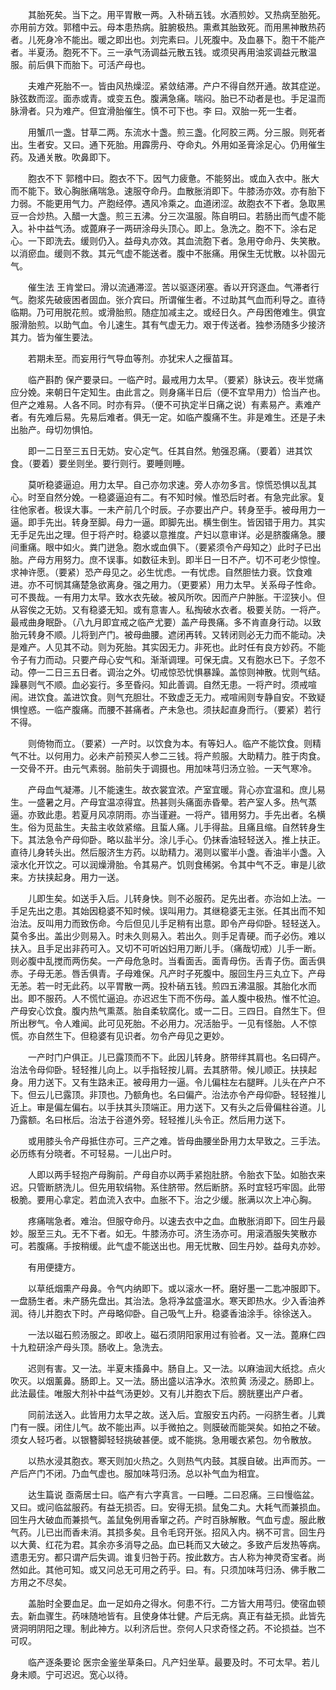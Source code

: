 <!-- { "loadSidebar": true } -->
　　其胎死矣。当下之。用平胃散一两。入朴硝五钱。水酒煎妙。又热病至胎死。亦用前方效。郭稽中云。母本患热病。脏腑极热。熏煮其胎致死。而用黑神散热药者。儿死身冷不能出。暖之即出也。刘完素曰。儿死腹中。及血暴下。胞干不能产者。半夏汤。胞死不下。三一承气汤调益元散五钱。或须臾再用油浆调益元散温服。前后俱下而胎下。可活产母也。

　　夫难产死胎不一。皆由风热燥涩。紧敛结滞。产户不得自然开通。故其症逆。脉弦数而涩。面赤或青。或变五色。腹满急痛。喘闷。胎已不动者是也。手足温而脉滑者。只为难产。但宜滑胎催生。慎不可下也。李 曰。双胎一死一生者。

　　用蟹爪一盏。甘草二两。东流水十盏。煎三盏。化阿胶三两。分三服。则死者出。生者安。又曰。通下死胎。用霹雳丹、夺命丸。外用如圣膏涂足心。仍用催生药。及通关散。吹鼻即下。

　　胞衣不下 郭稽中曰。胞衣不下。因气力疲惫。不能努出。或血入衣中。胀大而不能下。致心胸胀痛喘急。速服夺命丹。血散胀消即下。牛膝汤亦效。亦有胎下力弱。不能更用气力。产胞经停。遇风冷乘之。血道闭涩。故胞衣不下者。急取黑豆一合炒热。入醋一大盏。煎三五沸。分三次温服。陈自明曰。若肠出而气虚不能入。补中益气汤。或蓖麻子一两研涂母头顶心。即上。急洗之。胞不下。涂右足心。一下即洗去。缓则仍入。益母丸亦效。其血流胞下者。急用夺命丹、失笑散。以消瘀血。缓则不救。其元气虚不能送者。腹中不胀痛。用保生无忧散。以补固元气。

　　催生法 王肯堂曰。滑以流通滞涩。苦以驱逐闭塞。香以开窍逐血。气滞者行气。胞浆先破疲困者固血。张介宾曰。所谓催生者。不过助其气血而利导之。直待临期。乃可用脱花煎。或滑胎煎。随症加减主之。或经日久。产母困倦难生。俱宜服滑胎煎。以助气血。令儿速生。其有气虚无力。艰于传送者。独参汤随多少接济其力。皆为催生要法。

　　若期未至。而妄用行气导血等剂。亦犹宋人之揠苗耳。

　　临产斟酌 保产要录曰。一临产时。最戒用力太早。（要紧）脉诀云。夜半觉痛应分娩。来朝日午定知生。由此言之。则身痛半日后（便不宜早用力）恰当产也。但产之难易。人各不同。时亦有异。（便不可执定半日痛之说）有素易产。素难产者。有先难后易。先易后难者。俱无一定。如临产腹痛不生。非是难生。还是子未出胎产。母切勿惧怕。

　　即一二日至三五日无妨。安心定气。任其自然。勉强忍痛。（要着）进其饮食。（要着）要坐则坐。要行则行。要睡则睡。

　　莫听稳婆逼迫。用力太早。自己亦勿求速。旁人亦勿多言。惊慌恐惧以乱其心。时至自然分娩。一稳婆逼迫有二。有不知时候。惟恐后时者。有急完此家。复往他家者。极误大事。一未产前几个时辰。子亦要出产户。转身至手。被母用力一逼。即手先出。转身至脚。母力一逼。即脚先出。横生倒生。皆因错于用力。其实无手足先出之理。但于将产时。稳婆以意推度。产妇以意审详。必是脐腹痛急。腰间重痛。眼中如火。粪门迸急。胞水或血俱下。（要紧须令产母知之）此时子已出胎。产母方用努力。庶不误事。如数征未到。即半日一日不产。切不可老少惊惶。求神许愿。（要紧）恐产母见之。必生忧虑。一有忧虑。自然胆怯力衰。饮食难进。亦不可悯其痛楚急欲离身。强之用力。（更要紧）用力太早。关系母子性命。可不畏哉。一有用力太早。致水衣先破。被风所吹。因而产户肿胀。干涩狭小。但从容俟之无妨。又有稳婆无知。或有意害人。私掏破水衣者。极要关防。一将产。最戒曲身眠卧。（八九月即宜戒之临产尤要）盖产母畏痛。多不肯直身行动。以致胎元转身不顺。儿将到产门。被母曲腰。遮闭再转。又转闭则必无力而不能动。决是难产。人见其不动。则为死胎。其实因无力。非死也。此时任有良方妙药。不能令子有力而动。只要产母心安气和。渐渐调理。可保无虞。又有胞水已下。子忽不动。停一二日三五日者。调治之外。切戒惊恐忧惧暴躁。盖惊则神散。忧则气结。躁暴则气不顺。血必妄行。多至昏闷。知此善调。自然无患。一将产时。须戒喧闹。进饮食。盖进饮食。则气充胆壮。不致虚乏无力。戒喧闹则专静自安。不致疑惧惶惑。一临产腹痛。而腰不甚痛者。产未急也。须扶起直身而行。（要紧）若行不得。

　　则倚物而立。（要紧）一产时。以饮食为本。有等妇人。临产不能饮食。则精气不壮。以何用力。必未产前预买人参二三钱。将产煎服。大助精力。胜于肉食。一交骨不开。由元气素弱。胎前失于调摄也。用加味芎归汤立验。一天气寒冷。

　　产母血气凝滞。儿不能速生。故衣裳宜浓。产室宜暖。背心亦宜温和。庶儿易生。一盛暑之月。产母宜温凉得宜。热甚则头痛面赤昏晕。若产室人多。热气蒸逼。亦致此患。若夏月风凉阴雨。亦当谨避。一将产。错用努力。手先出者。名横生。俗为觅盐生。夫盐主收敛紧缩。且蜇人痛。儿手得盐。且痛且缩。自然转身生下。其法急令产母仰卧。略以盐半分。涂儿手心。仍抹香油轻轻送入。推上扶正。直待儿身转头出。然后服济生方药。以助精力。渴则以蜜半小盏。香油半小盏。入滚水化开饮之。可以润燥滑胎。令其易产。饥则食稀粥。令其中气不乏。审是儿欲来。方扶挟起身。用力一送。

　　儿即生矣。如送手入后。儿转身快。则不必服药。足先出者。亦治如上法。一手足先出之患。其始因稳婆不知时候。误叫用力。其继稳婆无主张。任其出而不知治法。反叫用力而致伤命。今后但见儿手足稍有出意。即令产母仰卧。轻轻送入。莫令多出。盖出少则易入。时未久则易入。若出久。则手足青硬。而子必伤。难以扶入。且手足出非药可入。又切不可听凶妇用刀断儿手。（痛哉切戒）儿手一断。则必腹中乱搅而两伤矣。一产母危急时。当看面舌。面青母伤。舌青子伤。面舌俱赤。子母无恙。唇舌俱青。子母难保。凡产时子死腹中。服回生丹三丸立下。产母无恙。若一时无此药。以平胃散一两。投朴硝五钱。煎四五沸温服。其胎化水而出。即不服药。人不慌忙逼迫。亦迟迟生下而不伤母。盖人腹中极热。惟不忙迫。产母安心饮食。腹内热气熏蒸。胎自柔软腐化。或一二日。三四日。自然生下。但所出秽气。令人难闻。此可见死胎。不必用力。况活胎乎。一见有怪胎。人不惊慌。亦自然生下。但稳婆有见识者。勿令产母见之更妙。

　　一产时门户俱正。儿已露顶而不下。此因儿转身。脐带绊其肩也。名曰碍产。治法令母仰卧。轻轻推儿向上。以手指轻按儿肩。去其脐带。候儿顺正。扶挟起身。用力送下。又有生路未正。被母用力一逼。令儿偏柱左右腿畔。儿头在产户不下。但云儿已露顶。非顶也。乃额角也。名曰偏产。治法亦令产母仰卧。轻轻推儿近上。审是偏左偏右。以手扶其头顶端正。用力送下。又有头之后骨偏柱谷道。儿乃露额。名曰枨后。治法于谷道外旁。轻轻推儿头令正。然后用力送下。

　　或用膝头令产母抵住亦可。三产之难。皆母曲腰坐卧用力太早致之。三手法。必历练有分晓者。不可轻易。一儿出户时。

　　人即以两手轻抱产母胸前。产母自亦以两手紧抱肚脐。令胎衣下坠。如胎衣来迟。只管断脐洗儿。但先用软绢物。系住脐带。然后断脐。系时宜轻巧牢固。此带极脆。要用心拿定。若血流入衣中。血胀不下。治之少缓。胀满以次上冲心胸。

　　疼痛喘急者。难治。但服夺命丹。以速去衣中之血。血散胀消即下。回生丹最妙。服至三丸。无不下者。如无。牛膝汤亦可。济生汤亦可。用滚酒服失笑散亦可。若腹痛。手按稍缓。此气虚不能送出也。用无忧散、回生丹妙。益母丸亦妙。

　　有用便捷方。

　　以草纸烟熏产母鼻。令气内纳即下。或以滚水一杯。磨好墨一二匙冲服即下。一盘肠生者。未产肠先盘出。其治法。急将净盆盛温水。寒天即热水。少入香油养润。待儿并胞衣下时。产母略仰卧。自己吸气上升。稳婆香油涂手。徐徐送入。

　　一法以磁石煎汤服之。即收上。磁石须阴阳家用过有验者。又一法。蓖麻仁四十九粒研涂产母头顶。肠收上。急洗去。

　　迟则有害。又一法。半夏末搐鼻中。肠自上。又一法。以麻油润大纸捻。点火吹灭。以烟薰鼻。肠即上。又一法。肠出盛以洁净水。浓煎黄 汤浸之。肠即上。此法最佳。唯服大剂补中益气汤更妙。又有儿并胞衣下后。膀胱壅出产户者。

　　同前法送入。此皆用力太早之故。送入后。宜服安五内药。一闷脐生者。儿粪门有一膜。闭住儿气。故不能出声。以手微拍之。则膜破而能哭矣。如拍之不破。须女人轻巧者。以银簪脚轻轻挑破甚便。或不能挑。急用暖衣紧包。勿令散放。

　　以热水浸其胞衣。寒天则加火热之。久则热气内鼓。其膜自破。出声而苏。一产后产门不闭。乃血气虚也。服加味芎归汤。总以补气血为相宜。

　　达生篇说 亟斋居士曰。临产有六字真言。一曰睡。二曰忍痛。三曰慢临盆。又曰。或问临盆服药。有益无损否。曰。安得无损。鼠兔二丸。大耗气而兼损血。回生丹大破血而兼损气。盖鼠兔例用香窜之药。产时百脉解散。气血亏虚。服此散气药。儿已出而香未消。其损多矣。且令毛窍开张。招风入内。祸不可言。回生丹以大黄、红花为君。其余亦多消导之品。血已耗而又大破之。多致产后发热等病。遗患无穷。都只谓产后失调。谁复归咎于药。按此数方。古人称为神灵奇宝者。尚然如此。其他可知。或又问总无可用之药乎。曰。有。只须加味芎归汤、佛手散二方用之不尽矣。

　　盖胎时全要血足。血一足如舟之得水。何患不行。二方皆大用芎归。使宿血顿去。新血骤生。药味随地皆有。且使身体壮健。产后无病。真正有益无损。此皆先贤洞明阴阳之理。制此神方。以利济后世。奈何人只求奇怪之药。不论损益。岂不可叹。

　　临产逐条要论 医宗金鉴坐草条曰。凡产妇坐草。最要及时。不可太早。若儿身未顺。宁可迟迟。宽心以待。

